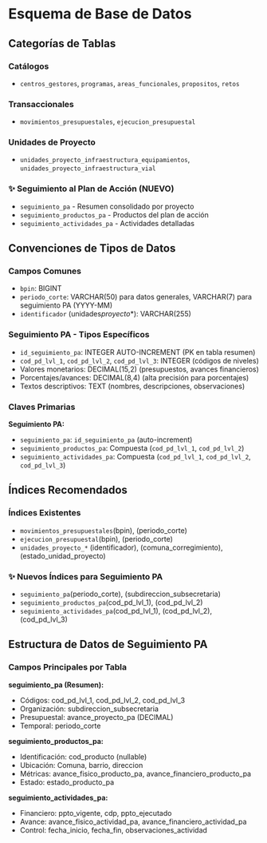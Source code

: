 # Esquema de Base de Datos

## Categorías de Tablas

### Catálogos

- `centros_gestores`, `programas`, `areas_funcionales`, `propositos`, `retos`

### Transaccionales

- `movimientos_presupuestales`, `ejecucion_presupuestal`

### Unidades de Proyecto

- `unidades_proyecto_infraestructura_equipamientos`, `unidades_proyecto_infraestructura_vial`

### ✨ Seguimiento al Plan de Acción (NUEVO)

- `seguimiento_pa` - Resumen consolidado por proyecto
- `seguimiento_productos_pa` - Productos del plan de acción
- `seguimiento_actividades_pa` - Actividades detalladas

## Convenciones de Tipos de Datos

### Campos Comunes

- `bpin`: BIGINT
- `periodo_corte`: VARCHAR(50) para datos generales, VARCHAR(7) para seguimiento PA (YYYY-MM)
- `identificador` (unidades*proyecto*\*): VARCHAR(255)

### Seguimiento PA - Tipos Específicos

- `id_seguimiento_pa`: INTEGER AUTO-INCREMENT (PK en tabla resumen)
- `cod_pd_lvl_1`, `cod_pd_lvl_2`, `cod_pd_lvl_3`: INTEGER (códigos de niveles)
- Valores monetarios: DECIMAL(15,2) (presupuestos, avances financieros)
- Porcentajes/avances: DECIMAL(8,4) (alta precisión para porcentajes)
- Textos descriptivos: TEXT (nombres, descripciones, observaciones)

### Claves Primarias

**Seguimiento PA:**

- `seguimiento_pa`: `id_seguimiento_pa` (auto-increment)
- `seguimiento_productos_pa`: Compuesta (`cod_pd_lvl_1`, `cod_pd_lvl_2`)
- `seguimiento_actividades_pa`: Compuesta (`cod_pd_lvl_1`, `cod_pd_lvl_2`, `cod_pd_lvl_3`)

## Índices Recomendados

### Índices Existentes

- `movimientos_presupuestales`(bpin), (periodo_corte)
- `ejecucion_presupuestal`(bpin), (periodo_corte)
- `unidades_proyecto_*` (identificador), (comuna_corregimiento), (estado_unidad_proyecto)

### ✨ Nuevos Índices para Seguimiento PA

- `seguimiento_pa`(periodo_corte), (subdireccion_subsecretaria)
- `seguimiento_productos_pa`(cod_pd_lvl_1), (cod_pd_lvl_2)
- `seguimiento_actividades_pa`(cod_pd_lvl_1), (cod_pd_lvl_2), (cod_pd_lvl_3)

## Estructura de Datos de Seguimiento PA

### Campos Principales por Tabla

**seguimiento_pa (Resumen):**

- Códigos: cod_pd_lvl_1, cod_pd_lvl_2, cod_pd_lvl_3
- Organización: subdireccion_subsecretaria
- Presupuestal: avance_proyecto_pa (DECIMAL)
- Temporal: periodo_corte

**seguimiento_productos_pa:**

- Identificación: cod_producto (nullable)
- Ubicación: Comuna, barrio, direccion
- Métricas: avance_fisico_producto_pa, avance_financiero_producto_pa
- Estado: estado_producto_pa

**seguimiento_actividades_pa:**

- Financiero: ppto_vigente, cdp, ppto_ejecutado
- Avance: avance_fisico_actividad_pa, avance_financiero_actividad_pa
- Control: fecha_inicio, fecha_fin, observaciones_actividad

